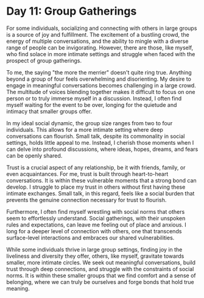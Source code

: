 # Day 11: Group Gatherings

For some individuals, socializing and connecting with others in large groups is a source of joy and fulfillment. The
excitement of a bustling crowd, the energy of multiple conversations, and the ability to mingle with a diverse range of
people can be invigorating. However, there are those, like myself, who find solace in more intimate settings and
struggle when faced with the prospect of group gatherings.

To me, the saying "the more the merrier" doesn't quite ring true. Anything beyond a group of four feels overwhelming and
disorienting. My desire to engage in meaningful conversations becomes challenging in a large crowd. The multitude of
voices blending together makes it difficult to focus on one person or to truly immerse myself in a discussion. Instead,
I often find myself waiting for the event to be over, longing for the quietude and intimacy that smaller groups offer.

In my ideal social dynamic, the group size ranges from two to four individuals. This allows for a more intimate setting
where deep conversations can flourish. Small talk, despite its commonality in social settings, holds little appeal to
me. Instead, I cherish those moments when I can delve into profound discussions, where ideas, hopes, dreams, and fears
can be openly shared.

Trust is a crucial aspect of any relationship, be it with friends, family, or even acquaintances. For me, trust is built
through heart-to-heart conversations. It is within these vulnerable moments that a strong bond can develop. I struggle
to place my trust in others without first having these intimate exchanges. Small talk, in this regard, feels like a
social burden that prevents the genuine connection necessary for trust to flourish.

Furthermore, I often find myself wrestling with social norms that others seem to effortlessly understand. Social
gatherings, with their unspoken rules and expectations, can leave me feeling out of place and anxious. I long for a
deeper level of connection with others, one that transcends surface-level interactions and embraces our shared
vulnerabilities.

While some individuals thrive in large group settings, finding joy in the liveliness and diversity they offer, others,
like myself, gravitate towards smaller, more intimate circles. We seek out meaningful conversations, build trust through
deep connections, and struggle with the constraints of social norms. It is within these smaller groups that we find
comfort and a sense of belonging, where we can truly be ourselves and forge bonds that hold true meaning.


